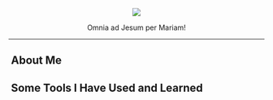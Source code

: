 <p align="center">
  <img src="https://capsule-render.vercel.app/api?type=waving&height=115&color=gradient&text=Joshua%20Fouch&textBg=false&animation=fadeIn&stroke=00000&section=header&descAlign=39&descAlignY=59&strokeWidth=2&fontAlign=50&fontAlignY=43&fontSize=60"/>
</p>

<p align="center" text-size: 20px>
  Omnia ad Jesum per Mariam!
</p>

---

<!--about me-->
<h2>&nbsp;About Me</h2>


<!--skills and tech stack-->
<h2> &nbsp;Some Tools I Have Used and Learned</h2>
